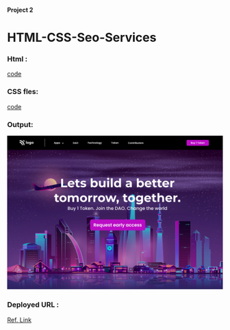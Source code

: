 **Project 2**
# HTML-CSS-Seo-Services

### Html :
[code](./index.html)

### CSS fles:
[code](./style.css)

### Output:
![Alter Text](./Output.png)

### Deployed URL :
[Ref. Link]()